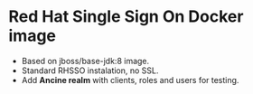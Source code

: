 # Red Hat Single Sign On Docker image

* Based on jboss/base-jdk:8 image.
* Standard RHSSO instalation, no SSL.
* Add **Ancine realm** with clients, roles and users for testing.

